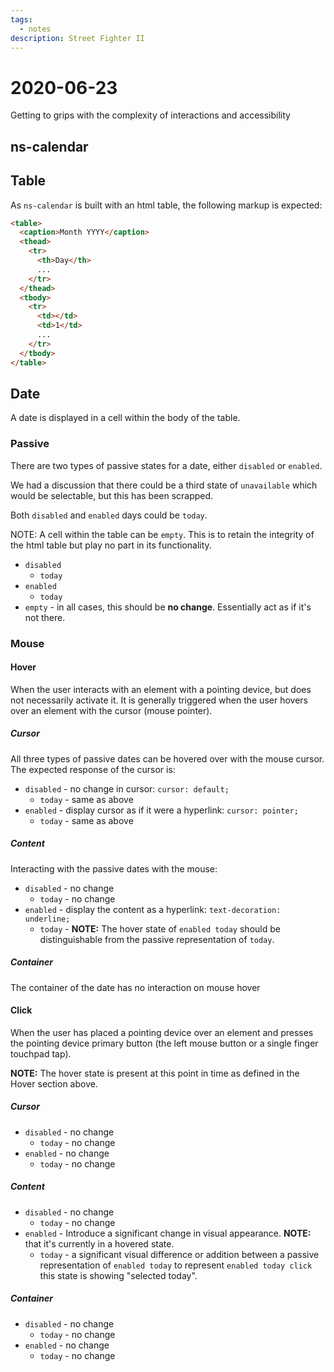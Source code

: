```yaml
---
tags:
  - notes
description: Street Fighter II
---
```


# 2020-06-23

Getting to grips with the complexity of interactions and accessibility

## ns-calendar

## Table

As `ns-calendar` is built with an html table, the following markup is expected:

```html
<table>
  <caption>Month YYYY</caption>
  <thead>
    <tr>
      <th>Day</th>
      ...
    </tr>
  </thead>
  <tbody>
    <tr>
      <td></td>
      <td>1</td>
      ...
    </tr>
  </tbody>
</table>
```

## Date

A date is displayed in a cell within the body of the table.

### Passive

There are two types of passive states for a date, either `disabled` or `enabled`.

We had a discussion that there could be a third state of `unavailable` which would be selectable, but this has been scrapped. 

Both `disabled` and `enabled` days could be `today`.

NOTE: A cell within the table can be `empty`. This is to retain the integrity of the html table but play no part in its functionality.

* `disabled`
  * `today`
* `enabled`
  * `today`
* `empty` - in all cases, this should be **no change**. Essentially act as if it's not there.

### Mouse

#### Hover

When the user interacts with an element with a pointing device, but does not necessarily activate it. It is generally triggered when the user hovers over an element with the cursor (mouse pointer).

##### Cursor

All three types of passive dates can be hovered over with the mouse cursor. The expected response of the cursor is:

* `disabled` - no change in cursor:  `cursor: default;` 
  * `today` - same as above
* `enabled` - display cursor as if it were a hyperlink: `cursor: pointer;`
  * `today` - same as above

##### Content

Interacting with the passive dates with the mouse:

* `disabled` - no change
  * `today` - no change
* `enabled` - display the content as a hyperlink: `text-decoration: underline;`
  * `today` - **NOTE:** The hover state of `enabled today` should be distinguishable from the passive representation of `today`.

##### Container

The container of the date has no interaction on mouse hover

#### Click

When the user has placed a pointing device over an element and presses the pointing device primary button (the left mouse button or a single finger touchpad tap).

**NOTE:** The hover state is present at this point in time as defined in the Hover section above.

##### Cursor

* `disabled` - no change
  * `today` - no change
* `enabled` - no change
  * `today` - no change

##### Content

* `disabled` - no change
  * `today` - no change
* `enabled` - Introduce a significant change in visual appearance. **NOTE:** that it's currently in a hovered state.
  * `today` - a significant visual difference or addition between a passive representation of `enabled today` to represent `enabled today click` this state is showing "selected today". 

##### Container

* `disabled` - no change
  * `today` - no change
* `enabled` - no change
  * `today` - no change

